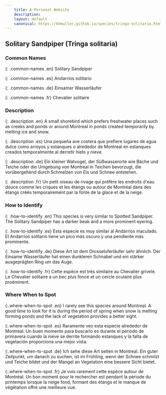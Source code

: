 ```yaml
---
    title: A Personal Website
    description: 
    layout: default
    canonical: https://khmuller.github.io/species/tringa-solitaria.html
---
```


## Solitary Sandpiper (Tringa solitaria)

### Common Names

{: .common-names .en}
Solitary Sandpiper

{: .common-names .es}
Andarríos solitario

{: .common-names .de}
Einsamer Wasserläufer

{: .common-names .fr}
Chevalier solitaire

### Description

{: .description .en}
A small shorebird which prefers freshwater places such as creeks and ponds or around Montreal in ponds created temporarily by melting ice and snow.

{: .description .es}
Una pequeña ave costera que prefiere lugares de agua dulce como arroyos y estanques o alrededor de Montreal en estanques creados temporalmente al derretir hielo y nieve.

{: .description .de}
Ein kleiner Watvogel, der Süßwasserorte wie Bäche und Teiche oder die Umgebung von Montreal in Teichen bevorzugt, die vorübergehend durch Schmelzen von Eis und Schnee entstehen.

{: .description .fr}
Un petit oiseau de rivage qui préfère les endroits d'eau douce comme les criques et les étangs ou autour de Montréal dans des étangs créés temporairement par la fonte de la glace et de la neige.

### How to Identify

{: .how-to-identify .en}
This species is very similar to Spotted Sandpiper. The Solitary Sandpiper has a darker beak and a more prominent eyering.

{: .how-to-identify .es}
Esta especie es muy similar al Andarríos maculado. El Andarríos solitario tiene un pico más oscuro y una pendiente más prominente.

{: .how-to-identify .de}
Diese Art ist dem Drosseluferläufer sehr ähnlich. Der Einsame Wasserläufer hat einen dunkleren Schnabel und ein stärker ausgeprägten Ring um das Auge.

{: .how-to-identify .fr}
Cette espèce est très similaire au Chevalier grivelé. Le Chevalier solitaire a un bec plus foncé et un cercle oculaire plus proéminent.

### Where When to Spot

{:.where-when-to-spot .en}
I rarely see this species around Montreal. A good time to look for it is during the period of spring when snow is melting forming ponds and the lack of vegetation provides a better sight.

{:.where-when-to-spot .es}
Raramente veo esta especie alrededor de Montreal. Un buen momento para buscarlo es durante el período de primavera cuando la nieve se derrite formando estanques y la falta de vegetación proporciona una mejor vista.

{:.where-when-to-spot .de}
Ich sehe diese Art selten in Montreal. Ein guter Zeitpunkt, um danach zu suchen, ist im Frühling, wenn der Schnee schmilzt und Teiche bildet und der Mangel an Vegetation eine bessere Sicht bietet.

{:.where-when-to-spot .fr}
Je vois rarement cette espèce autour de Montréal. Un bon moment pour le rechercher est pendant la période du printemps lorsque la neige fond, formant des étangs et le manque de végétation offre une meilleure vue.